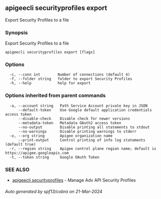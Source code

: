## apigeecli securityprofiles export

Export Security Profiles to a file

### Synopsis

Export Security Profiles to a file

```
apigeecli securityprofiles export [flags]
```

### Options

```
  -c, --conn int        Number of connections (default 4)
  -f, --folder string   folder to export Security Profiles
  -h, --help            help for export
```

### Options inherited from parent commands

```
  -a, --account string   Path Service Account private key in JSON
      --default-token    Use Google default application credentials access token
      --disable-check    Disable check for newer versions
      --metadata-token   Metadata OAuth2 access token
      --no-output        Disable printing all statements to stdout
      --no-warnings      Disable printing warnings to stderr
  -o, --org string       Apigee organization name
      --print-output     Control printing of info log statements (default true)
  -r, --region string    Apigee control plane region name; default is https://apigee.googleapis.com
  -t, --token string     Google OAuth Token
```

### SEE ALSO

* [apigeecli securityprofiles](apigeecli_securityprofiles.md)	 - Manage Adv API Security Profiles

###### Auto generated by spf13/cobra on 21-Mar-2024
